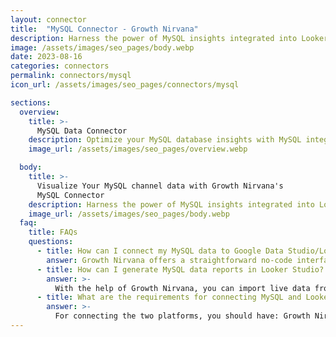 ```yaml
---
layout: connector
title:  "MySQL Connector - Growth Nirvana"
description: Harness the power of MySQL insights integrated into Looker Studio for strategic database management decisions.
image: /assets/images/seo_pages/body.webp
date: 2023-08-16
categories: connectors
permalink: connectors/mysql
icon_url: /assets/images/seo_pages/connectors/mysql

sections:
  overview:
    title: >-
      MySQL Data Connector
    description: Optimize your MySQL database insights with MySQL integration. Seamlessly merge MySQL database data with Looker Studio's analytical capabilities, unlocking insights that drive database performance, optimization strategies, and operational excellence.
    image_url: /assets/images/seo_pages/overview.webp

  body:
    title: >-
      Visualize Your MySQL channel data with Growth Nirvana's
      MySQL Connector
    description: Harness the power of MySQL insights integrated into Looker Studio for strategic database management decisions.
    image_url: /assets/images/seo_pages/body.webp
  faq:
    title: FAQs
    questions:
      - title: How can I connect my MySQL data to Google Data Studio/Looker Studio?
        answer: Growth Nirvana offers a straightforward no-code interface to connect to MySQL data sources.
      - title: How can I generate MySQL data reports in Looker Studio?
        answer: >-
          With the help of Growth Nirvana, you can import live data from MySQL into Looker Studio. These data can be viewed in charts, tables, and dashboards to generate branded reports that can be shared instantly.
      - title: What are the requirements for connecting MySQL and Looker Studio?
        answer: >-
          For connecting the two platforms, you should have: Growth Nirvana Account and MySQL Ads Account
---
```


